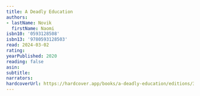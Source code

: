 ```yaml
---
title: A Deadly Education
authors:
- lastName: Novik
  firstName: Naomi
isbn10: '0593128508'
isbn13: '9780593128503'
read: 2024-03-02
rating:
yearPublished: 2020
reading: false
asin:
subtitle:
narrators:
hardcoverUrl: https://hardcover.app/books/a-deadly-education/editions/30399805
---
```

